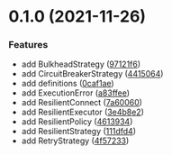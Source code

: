 # 0.1.0 (2021-11-26)


### Features

* add BulkheadStrategy ([97121f6](https://github.com/rafamel/resilient-strategies/commit/97121f6116bc8de2ae366e7456b42896a87bd3a0))
* add CircuitBreakerStrategy ([4415064](https://github.com/rafamel/resilient-strategies/commit/4415064afa9ec48bbb38b164690efe0afe56a4fe))
* add definitions ([0caf1ae](https://github.com/rafamel/resilient-strategies/commit/0caf1aeb0ab0bd2d2ebe482b1238239e2d23ebe7))
* add ExecutionError ([a83ffee](https://github.com/rafamel/resilient-strategies/commit/a83ffeebec9148c475050658426721c966315d3a))
* add ResilientConnect ([7a60060](https://github.com/rafamel/resilient-strategies/commit/7a60060b22ba911dbd8fe5a509d1ff0ba8a946aa))
* add ResilientExecutor ([3e4b8e2](https://github.com/rafamel/resilient-strategies/commit/3e4b8e24df64cf6be4048523c7453cd8a744a28c))
* add ResilientPolicy ([4613934](https://github.com/rafamel/resilient-strategies/commit/4613934db97bd3c24f92d1ff8f980ae4d08897b6))
* add ResilientStrategy ([111dfd4](https://github.com/rafamel/resilient-strategies/commit/111dfd4cb1b11f885bce235445ddad9e65cde945))
* add RetryStrategy ([4f57233](https://github.com/rafamel/resilient-strategies/commit/4f572336ae6ce3773aca28b3625aeb5ec28acc18))



